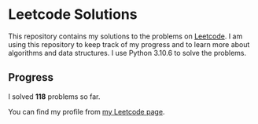 # Leetcode Solutions

This repository contains my solutions to the problems on [Leetcode](https://leetcode.com/problemset/all/). I am using this repository to keep track of my progress and to learn more about algorithms and data structures. I use Python 3.10.6 to solve the problems.

## Progress

I solved **118** problems so far.

You can find my profile from [my Leetcode page](https://leetcode.com/taner_celikkiran/).
